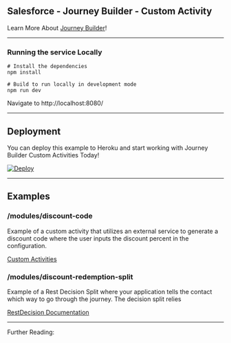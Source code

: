 Salesforce - Journey Builder - Custom Activity
----
Learn More About [Journey Builder](https://www.salesforce.com/products/marketing-cloud/journey-management/)!

---
### Running the service Locally
```
# Install the dependencies
npm install

# Build to run locally in development mode
npm run dev
```

Navigate to http://localhost:8080/

----

## Deployment
You can deploy this example to Heroku and start working with Journey Builder Custom Activities Today!

[![Deploy](https://www.herokucdn.com/deploy/button.svg)](https://heroku.com/deploy) 

---
## Examples


### /modules/discount-code
Example of a custom activity that utilizes an external service to generate a discount code where the user inputs the discount percent in the configuration.

[Custom Activities](https://developer.salesforce.com/docs/atlas.en-us.mc-app-development.meta/mc-app-development/creating-activities.htm)

### /modules/discount-redemption-split
Example of a Rest Decision Split where your application tells the contact which way to go through the journey. The decision split relies

[RestDecision Documentation](https://developer.salesforce.com/docs/atlas.en-us.mc-app-development.meta/mc-app-development/extending-activities.htm)

---
Further Reading:



